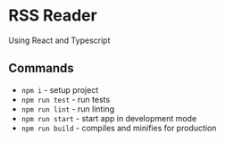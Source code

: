 # RSS Reader

Using React and Typescript

## Commands

- `npm i` - setup project
- `npm run test` - run tests
- `npm run lint` - run linting
- `npm run start` - start app in development mode
- `npm run build` - compiles and minifies for production
